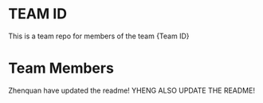 # TEAM ID
This is a team repo for members of the team {Team ID}

# Team Members
Zhenquan have updated the readme!
YHENG ALSO UPDATE THE README!
